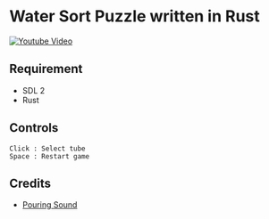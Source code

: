 # Water Sort Puzzle written in Rust

[![Youtube Video](https://img.youtube.com/vi/6N1m3St1LEw/0.jpg)](https://www.youtube.com/watch?v=6N1m3St1LEw)


## Requirement

- SDL 2
- Rust

## Controls

```
Click : Select tube
Space : Restart game
```


## Credits

- [Pouring Sound](https://pixabay.com/ja/sound-effects/pouringtea-99770/)
